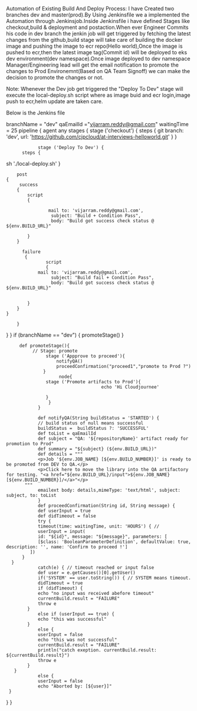 Automation of Existing Build And Deploy Process:
I have Created two branches dev and master(prod).By Using Jenkinsfile we a implemented the Automation through Jenkinsjob.Inside Jenkinsfile i have defined   Stages like checkout,build & deployment and postaction.When ever Engineer Commits his code in dev branch the jenkin job will get triggered by fetching the latest changes from the github,build stage will take care of building the docker image and pushing the image to ecr repo(Hello world),Once the image is pushed to ecr,then the latest image tag(Commit id) will be deployed to eks dev environment(dev namespace).Once image deployed to dev namespace Manager/Engineering lead will get the email notification to promote the changes to Prod Environemnt(Based on QA Team Signoff) we can make the decision to promote the changes or not.

Note: Whenever the Dev job get triggered the "Deploy To Dev" stage will execute the local-deploy.sh script where as image buid and ecr login,image push to ecr,helm update are taken care.

Below is the Jenkins file 

branchName = "dev"
qaEmailId ="vijarram.reddy@gmail.com"
waitingTime = 25
pipeline {
    agent any
    stages {
        stage ('checkout') {
             steps {
                 git branch: 'dev', url: 'https://github.com/cjpcloud/at-interviews-helloworld.git'
             }
        }

                stage ('Deploy To Dev') {
          steps {
sh './local-deploy.sh'        }

        post
    {
         success
        {
            script
            {

                    mail to: 'vijarram.reddy@gmail.com',
                     subject: "Build + Condition Pass",
                     body: "Build got success check status @ ${env.BUILD_URL}"

            }
        }

          failure
           {
                   script
                   {
                mail to: 'vijarram.reddy@gmail.com',
                     subject: "Build fail + Condition Pass",
                     body: "Build got success check status @ ${env.BUILD_URL}"


            }
        }
    }

        }


}
}
              if (branchName == "dev") {
              promoteStage()
              }

         def promoteStage(){
              // Stage: promote
                   stage ('Appprove to proceed'){
                       notifyQA()
                       proceedConfirmation("proceed1","promote to Prod ?")
                  }
                        node{
                   stage ('Promote artifacts to Prod'){
                                        echo 'Hi Cloudjournee'

                   }
                    }
                }

                def notifyQA(String buildStatus = 'STARTED') {
                // build status of null means successful
                buildStatus =  buildStatus ?: 'SUCCESSFUL'
                def toList = qaEmailId
                def subject = "QA: '${repositoryName}' artifact ready for promotion to Prod"
                def summary = "${subject} (${env.BUILD_URL})"
                def details = """
                <p>Job '${env.JOB_NAME} [${env.BUILD_NUMBER}]' is ready to be promoted from DEV to QA.</p>
                <p>Click here to move the library into the QA artifactory for testing. "<a href="${env.BUILD_URL}/input">${env.JOB_NAME}[${env.BUILD_NUMBER}]/</a>"</p>
           """
                emailext body: details,mimeType: 'text/html', subject: subject, to: toList
                }
                def proceedConfirmation(String id, String message) {
                def userInput = true
                def didTimeout = false
                try {
                timeout(time: waitingTime, unit: 'HOURS') { //
                userInput = input(
                id: "${id}", message: "${message}", parameters: [
                [$class: 'BooleanParameterDefinition', defaultValue: true, description: '', name: 'Confirm to proceed !']
             ])
          }
      }
                catch(e) { // timeout reached or input false
                def user = e.getCauses()[0].getUser()
                if('SYSTEM' == user.toString()) { // SYSTEM means timeout.
                didTimeout = true
                if (didTimeout) {
                echo "no input was received abefore timeout"
                currentBuild.result = "FAILURE"
                throw e
            }
                else if (userInput == true) {
                echo "this was successful"
            }
                else {
                userInput = false
                echo "this was not successful"
                currentBuild.result = "FAILURE"
                println("catch exeption. currentBuild.result: ${currentBuild.result}")
                throw e
            }
       }
                else {
                userInput = false
                echo "Aborted by: [${user}]"
     }
   }
 }




